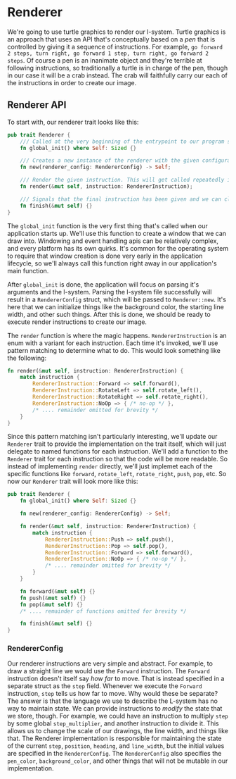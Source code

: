 # Renderer

We're going to use turtle graphics to render our l-system. Turtle graphics is an approach that uses an API that's conceptually based on a _pen_ that is controlled by giving it a sequence of instructions. For example, `go forward 2 steps, turn right, go forward 1 step, turn right, go forward 2 steps`. Of course a pen is an inanimate object and they're terrible at following instructions, so traditionally a turtle is in charge of the pen, though in our case it will be a crab instead. The crab will faithfully carry our each of the instructions in order to create our image.

## Renderer API

To start with, our renderer trait looks like this:

```rust
pub trait Renderer {
    /// Called at the very beginning of the entrypoint to our program so that the renderer can create a window if needed
    fn global_init() where Self: Sized {}

    /// Creates a new instance of the renderer with the given configuration
    fn new(renderer_config: RendererConfig) -> Self;

    /// Render the given instruction. This will get called repeatedly in order to create our images
    fn render(&mut self, instruction: RendererInstruction);

    /// Signals that the final instruction has been given and we can clean up and do any finalization that's required
    fn finish(&mut self) {}
}
```

The `global_init` function is the very first thing that's called when our application starts up. We'll use this function to create a window that we can draw into. Windowing and event handling apis can be relatively complex, and every platform has its own quirks. It's common for the operating system to require that window creation is done very early in the application lifecycle, so we'll always call this function right away in our application's main function.

After `global_init` is done, the application will focus on parsing it's arguments and the l-system. Parsing the l-system file successfully will result in a `RendererConfig` struct, which will be passed to `Renderer::new`. It's here that we can initialize things like the background color, the starting line width, and other such things. After this is done, we should be ready to execute render instructions to create our image.

The `render` function is where the magic happens. `RendererInstruction` is an enum with a variant for each instruction. Each time it's invoked, we'll use pattern matching to determine what to do. This would look something like the following:

```rust
fn render(&mut self, instruction: RendererInstruction) {
    match instruction {
        RendererInstruction::Forward => self.forward(),
        RendererInstruction::RotateLeft => self.rotate_left(),
        RendererInstruction::RotateRight => self.rotate_right(),
        RendererInstruction::NoOp => { /* no-op */ },
        /* .... remainder omitted for brevity */
    }
}
```

Since this pattern matching isn't particularly interesting, we'll update our `Renderer` trait to provide the implementation on the trait itself, which will just delegate to named functions for each instruction. We'll add a function to the `Renderer` trait for each instruction so that the code will be more readable. So instead of implementing `render` directly, we'll just implemet each of the specific functions like `forward`, `rotate_left`, `rotate_right`, `push`, `pop`, etc. So now our `Renderer` trait will look more like this:

```rust
pub trait Renderer {
    fn global_init() where Self: Sized {}

    fn new(renderer_config: RendererConfig) -> Self;

    fn render(&mut self, instruction: RendererInstruction) {
        match instruction {
            RendererInstruction::Push => self.push(),
            RendererInstruction::Pop => self.pop(),
            RendererInstruction::Forward => self.forward(),
            RendererInstruction::NoOp => { /* no-op */ },
            /* .... remainder omitted for brevity */
        }
    }

    fn forward(&mut self) {}
    fn push(&mut self) {}
    fn pop(&mut self) {}
    /* .... remainder of functions omitted for brevity */

    fn finish(&mut self) {}
}
```

### RendererConfig

Our renderer instructions are very simple and abstract. For example, to draw a straight line we would use the `Forward` instruction. The `Forward` instruction doesn't itself say _how far_ to move. That is instead specified in a separate struct as the `step` field. Whenever we execute the `Forward` instruction, `step` tells us how far to move. Why would these be separate? The answer is that the language we use to describe the L-system has no way to maintain state. We can provide instructions to _modify_ the state that we store, though. For example, we could have an instruction to multiply `step` by some global `step_multiplier`, and another instruction to divide it. This allows us to change the scale of our drawings, the line width, and things like that. The Renderer implementation is responsible for maintaining the state of the current `step`, `position`, `heading`, and `line_width`, but the initial values are specified in the `RendererConfig`. The `RendererConfig` also specifies the `pen_color`, `background_color`, and other things that will not be mutable in our implementation.
